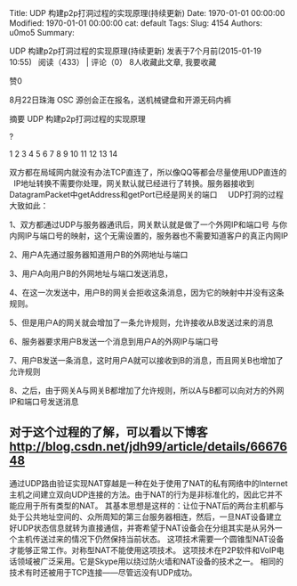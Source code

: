 Title: UDP 构建p2p打洞过程的实现原理(持续更新)
Date: 1970-01-01 00:00:00
Modified: 1970-01-01 00:00:00
cat: default
Tags: 
Slug: 4154
Authors: u0mo5 
Summary: 


UDP 构建p2p打洞过程的实现原理(持续更新)
发表于7个月前(2015-01-19 10:55)   阅读（433） | 评论（0） 8人收藏此文章, 我要收藏

赞0

8月22日珠海 OSC 源创会正在报名，送机械键盘和开源无码内裤  

摘要 UDP 构建p2p打洞过程的实现原理
 



?


1
2
3
4
5
6
7
8
9
10
11
12
13
14




双方都在局域网内就没有办法TCP直连了，所以像QQ等都会尽量使用UDP直连的
 
IP地址转换不需要你处理，网关默认就已经进行了转换。服务器接收到DatagramPacket中getAddress和getPort已经是网关的端口
 
 
UDP打洞的过程大致如此：

1、双方都通过UDP与服务器通讯后，网关默认就是做了一个外网IP和端口号 与你内网IP与端口号的映射，这个无需设置的，服务器也不需要知道客户的真正内网IP


2、用户A先通过服务器知道用户B的外网地址与端口 


3、用户A向用户B的外网地址与端口发送消息， 


4、在这一次发送中，用户B的网关会拒收这条消息，因为它的映射中并没有这条规则。 


5、但是用户A的网关就会增加了一条允许规则，允许接收从B发送过来的消息 


6、服务器要求用户B发送一个消息到用户A的外网IP与端口号 


7、用户B发送一条消息，这时用户A就可以接收到B的消息，而且网关B也增加了允许规则 


8、之后，由于网关A与网关B都增加了允许规则，所以A与B都可以向对方的外网IP和端口号发送消息










对于这个过程的了解，可以看以下博客
http://blog.csdn.net/jdh99/article/details/6667648
------------------------------------------------------------------------------------------
通过UDP路由验证实现NAT穿越是一种在处于使用了NAT的私有网络中的Internet主机之间建立双向UDP连接的方法。由于NAT的行为是非标准化的，因此它并不能应用于所有类型的NAT。
其基本思想是这样的：让位于NAT后的两台主机都与处于公共地址空间的、众所周知的第三台服务器相连，然后，一旦NAT设备建立好UDP状态信息就转为直接通信，并寄希望于NAT设备会在分组其实是从另外一个主机传送过来的情况下仍然保持当前状态。
这项技术需要一个圆锥型NAT设备才能够正常工作。对称型NAT不能使用这项技术。
这项技术在P2P软件和VoIP电话领域被广泛采用。它是Skype用以绕过防火墙和NAT设备的技术之一。
相同的技术有时还被用于TCP连接——尽管远没有UDP成功。


